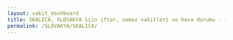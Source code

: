 ```yaml
---
layout: vakit_dashboard
title: SKALICA, SLOVAKYA için iftar, namaz vakitleri ve hava durumu - ilçe/eyalet seç
permalink: /SLOVAKYA/SKALICA/
---
```


<script type="text/javascript">
  var GLOBAL_COUNTRY = 'SLOVAKYA';
  var GLOBAL_CITY = 'SKALICA';
  var GLOBAL_STATE = '';
  var lat = 72;
  var lon = 21;
</script>
